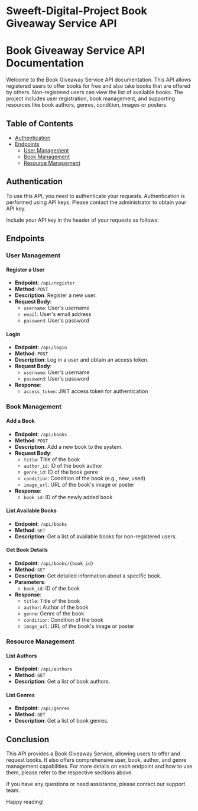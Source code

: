 # Sweeft-Digital-Project Book Giveaway Service API

# Book Giveaway Service API Documentation

Welcome to the Book Giveaway Service API documentation. This API allows registered users to offer books for free and also take books that are offered by others. Non-registered users can view the list of available books. The project includes user registration, book management, and supporting resources like book authors, genres, condition, images or posters.

## Table of Contents
- [Authentication](#authentication)
- [Endpoints](#endpoints)
  - [User Management](#user-management)
  - [Book Management](#book-management)
  - [Resource Management](#resource-management)

## Authentication

To use this API, you need to authenticate your requests. Authentication is performed using API keys. Please contact the administrator to obtain your API key.

Include your API key in the header of your requests as follows:


## Endpoints

### User Management

#### Register a User
- **Endpoint**: `/api/register`
- **Method**: `POST`
- **Description**: Register a new user.
- **Request Body**:
  - `username`: User's username
  - `email`: User's email address
  - `password`: User's password

#### Login
- **Endpoint**: `/api/login`
- **Method**: `POST`
- **Description**: Log in a user and obtain an access token.
- **Request Body**:
  - `username`: User's username
  - `password`: User's password
- **Response**:
  - `access_token`: JWT access token for authentication

### Book Management

#### Add a Book
- **Endpoint**: `/api/books`
- **Method**: `POST`
- **Description**: Add a new book to the system.
- **Request Body**:
  - `title`: Title of the book
  - `author_id`: ID of the book author
  - `genre_id`: ID of the book genre
  - `condition`: Condition of the book (e.g., new, used)
  - `image_url`: URL of the book's image or poster
- **Response**:
  - `book_id`: ID of the newly added book

#### List Available Books
- **Endpoint**: `/api/books`
- **Method**: `GET`
- **Description**: Get a list of available books for non-registered users.

#### Get Book Details
- **Endpoint**: `/api/books/{book_id}`
- **Method**: `GET`
- **Description**: Get detailed information about a specific book.
- **Parameters**:
  - `book_id`: ID of the book
- **Response**:
  - `title`: Title of the book
  - `author`: Author of the book
  - `genre`: Genre of the book
  - `condition`: Condition of the book
  - `image_url`: URL of the book's image or poster

### Resource Management

#### List Authors
- **Endpoint**: `/api/authors`
- **Method**: `GET`
- **Description**: Get a list of book authors.

#### List Genres
- **Endpoint**: `/api/genres`
- **Method**: `GET`
- **Description**: Get a list of book genres.

## Conclusion

This API provides a Book Giveaway Service, allowing users to offer and request books. It also offers comprehensive user, book, author, and genre management capabilities. For more details on each endpoint and how to use them, please refer to the respective sections above.

If you have any questions or need assistance, please contact our support team.

Happy reading!
